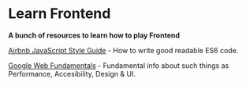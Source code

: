 # Learn Frontend
**A bunch of resources to learn how to play Frontend**

[Airbnb JavaScript Style Guide](https://github.com/airbnb/javascript) - How to write good readable ES6 code.

[Google Web Fundamentals](https://developers.google.com/web/fundamentals/) - Fundamental info about such things as Performance, Accesibility, Design & UI.

